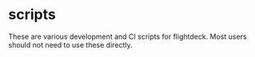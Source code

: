 # scripts

These are various development and CI scripts for flightdeck. Most users should
not need to use these directly.
